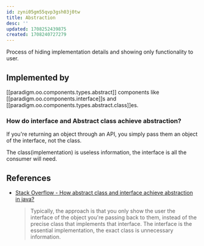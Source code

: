 ```yaml
---
id: zyni05gm55qvp3gsh03j0tw
title: Abstraction
desc: ''
updated: 1708252439875
created: 1708240727279
---
```



Process of hiding implementation details and showing only functionality to user.

## Implemented by

[[paradigm.oo.components.types.abstract]] components like
[[paradigm.oo.components.interface]]s and [[paradigm.oo.components.types.abstract.class]]es.

### How do interface and Abstract class achieve abstraction?

If you're returning an object through an API, you simply pass them an object of the interface, not the class.

The class(implementation) is useless information, the interface is all the consumer will need.

## References

- [Stack Overflow - How abstract class and interface achieve abstraction in java?](https://stackoverflow.com/questions/62646660/how-abstract-class-and-interface-achieve-abstraction-in-java)
  > Typically, the approach is that you only show the user the interface of the object you're passing back to them, instead of the precise class that implements that interface. The interface is the essential implementation, the exact class is unnecessary information.

